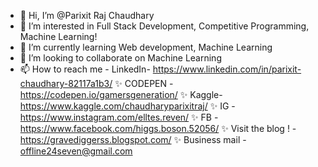 - 👋 Hi, I’m @Parixit Raj Chaudhary
- 👀 I’m interested in Full Stack Development, Competitive Programming, Machine Learning!
- 🌱 I’m currently learning Web development, Machine Learning
- 💞️ I’m looking to collaborate on Machine Learning
- 📫 How to reach me -
LinkedIn- https://www.linkedin.com/in/parixit-chaudhary-82117a1b3/ 
 ✨ CODEPEN - https://codepen.io/gamersgeneration/
 ✨ Kaggle- https://www.kaggle.com/chaudharyparixitraj/
 ✨ IG - https://www.instagram.com/elltes.reven/
 ✨ FB - https://www.facebook.com/higgs.boson.52056/
 ✨ Visit the blog ! - https://gravediggerss.blogspot.com/
 ✨ Business mail - offline24seven@gmail.com
<!---
GamersGeneration/GamersGeneration is a ✨ special ✨ repository because its `README.md` (this file) appears on your GitHub profile.
You can click the Preview link to take a look at your changes.
--->
